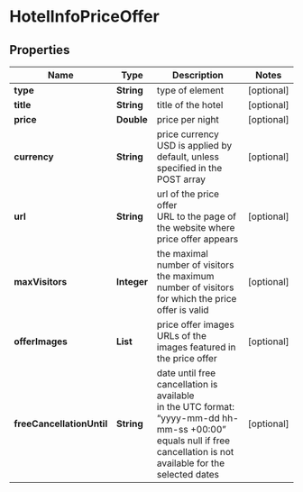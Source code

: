 # HotelInfoPriceOffer


## Properties

| Name | Type | Description | Notes |
|------------ | ------------- | ------------- | -------------|
**type** | **String** | type of element |[optional]|
**title** | **String** | title of the hotel |[optional]|
**price** | **Double** | price per night |[optional]|
**currency** | **String** | price currency<br>USD is applied by default, unless specified in the POST array |[optional]|
**url** | **String** | url of the price offer<br>URL to the page of the website where price offer appears |[optional]|
**maxVisitors** | **Integer** | the maximal number of visitors<br>the maximum number of visitors for which the price offer is valid |[optional]|
**offerImages** | **List<String>** | price offer images<br>URLs of the images featured in the price offer |[optional]|
**freeCancellationUntil** | **String** | date until free cancellation is available<br>in the UTC format: “yyyy-mm-dd hh-mm-ss +00:00”<br>equals null if free cancellation is not available for the selected dates |[optional]|